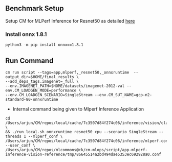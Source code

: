 ## Benchmark Setup

Setup CM for MLPerf Inference for Resnet50 as detailed [here](/open/OctoML/code/resnet50/README.md)

### Install onnx 1.8.1
```
python3 -m pip install onnx==1.8.1
```
## Run Command
```
cm run script --tags=app,mlperf,_resnet50,_onnxruntime  --output_dir=$HOME/final_results \
--add_deps_tags.imagenet=_full \
--env.IMAGENET_PATH=$HOME/datasets/imagenet-2012-val --env.CM_LOADGEN_MODE=performance \
--env.CM_LOADGEN_SCENARIO=SingleStream --env.CM_SUT_NAME=gcp-n2-standard-80-onnxruntime
```

* Internal command being given to Mlperf Inference Application

```
cd /Users/arjun/CM/repos/local/cache/7c3507d84f274c06/inference/vision/classification_and_detection \
&& ./run_local.sh onnxruntime resnet50 cpu --scenario SingleStream --threads 1 --mlperf_conf \
/Users/arjun/CM/repos/local/cache/7c3507d84f274c06/inference/mlperf.conf --user_conf \
/Users/arjun/CM/repos/mlcommons@ck/cm-mlops/script/app-mlperf-inference-vision-reference/tmp/86645514a2bd494dae5353ec692928a0.conf
```
